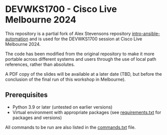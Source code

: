 # DEVWKS1700 - Cisco Live Melbourne 2024

This repository is a partial fork of Alex Stevensons repository [intro-ansible-automation](https://github.com/xanderstevenson/intro-ansible-automation) and is used for the DEVWKS1700 session at Cisco Live Melbourne 2024.

The code has been modified from the original repository to make it more portable across different systems and users through the use of local path references, rather than absolutes.

A PDF copy of the slides will be available at a later date (TBD, but before the conclusion of the final run of this workshop in Melbourne).

## Prerequisites

- Python 3.9 or later (untested on earlier versions)
- Virtual environment with appropriate packages (see [requirements.txt](./requirements.txt) for packages and versions)

All commands to be run are also listed in the [commands.txt](./commands.txt) file.